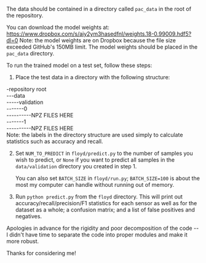The data should be contained in a directory called `pac_data` in the
root of the repository. 

You can download the model weights at: 
https://www.dropbox.com/s/aiy2ym3hasedfnl/weights.18-0.99009.hdf5?dl=0 
Note: the model weights are on Dropbox because the file size exceeded 
GitHub's 150MB limit.
The model weights should be placed in the `pac_data` directory.

To run the trained model on a test set, follow these steps:
1. Place the test data in a directory with the following structure:

-repository root  
---data  
-----validation  
-------0  
----------NPZ FILES HERE  
-------1  
----------NPZ FILES HERE  
Note: the labels in the directory structure are used simply to calculate
statistics such as accuracy and recall.

2. Set `NUM_TO_PREDICT` in `floyd/predict.py` to the number of samples
   you wish to predict, or `None` if you want to predict all samples in
   the `data/validation` directory you created in step 1.

   You can also set `BATCH_SIZE` in `floyd/run.py`; `BATCH_SIZE=100` is
   about the most my computer can handle without running out of memory.

3. Run `python predict.py` from the `floyd` directory. This will print
   out accuracy/recall/precision/F1 statistics for each sensor as well
   as for the dataset as a whole; a confusion matrix; and a list of
   false positives and negatives.

Apologies in advance for the rigidity and poor decomposition of the code
-- I didn't have time to separate the code into proper modules and make
it more robust.

Thanks for considering me!
